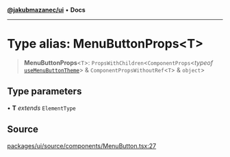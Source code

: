 [**@jakubmazanec/ui**](../README.md) • **Docs**

---

# Type alias: MenuButtonProps\<T\>

> **MenuButtonProps**\<`T`\>: `PropsWithChildren`\<`ComponentProps`\<_typeof_
> [`useMenuButtonTheme`](../functions/useMenuButtonTheme.md)\> & `ComponentPropsWithoutRef`\<`T`\> &
> `object`\>

## Type parameters

• **T** _extends_ `ElementType`

## Source

[packages/ui/source/components/MenuButton.tsx:27](https://github.com/jakubmazanec/tools/blob/ff982fbbc1a4d22edeaae8b283ad7d8de4b15bd8/packages/ui/source/components/MenuButton.tsx#L27)
